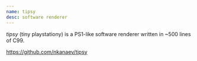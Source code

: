 ```yaml
---
name: tipsy
desc: software renderer
---
```


*tipsy* (tiny playstationy) is a PS1-like software renderer written in ~500 lines of C99.

https://github.com/nkanaev/tipsy
